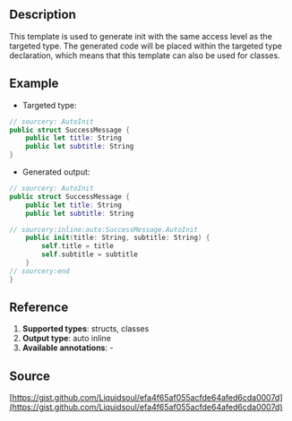 ## Description
This template is used to generate init with the same access level as the targeted type. The generated code will be placed within the targeted type declaration, which means that this template can also be used for classes.

## Example
- Targeted type:

```swift
// sourcery: AutoInit
public struct SuccessMessage {
    public let title: String
    public let subtitle: String
}
```

- Generated output:

```swift
// sourcery: AutoInit
public struct SuccessMessage {
    public let title: String
    public let subtitle: String

// sourcery:inline:auto:SuccessMessage.AutoInit
    public init(title: String, subtitle: String) {
        self.title = title
        self.subtitle = subtitle
    }
// sourcery:end
}
```

## Reference

1. **Supported types**: structs, classes
2. **Output type**: auto inline
3. **Available annotations**: -

## Source
[https://gist.github.com/Liquidsoul/efa4f65af055acfde64afed6cda0007d](https://gist.github.com/Liquidsoul/efa4f65af055acfde64afed6cda0007d)
